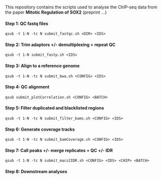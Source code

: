 This repository contains the scripts used to analyse the ChIP-seq data from the paper **Mitotic Regulation of SOX2** (preprint ...)

#### Step 1: QC fastq files
`qsub -t 1-N -tc N submit_fastqc.sh <DIR> <IDS>`
#### Step 2: Trim adaptors +/- demultiplexing + repeat QC
`qsub -t 1-N submit_fastp.sh <IDS>`
#### Step 3: Align to a reference genome
`qsub -t 1-N -tc N submit_bwa.sh <CONFIG> <IDS>`
#### Step 4: QC alignment
`qsub submit_plotCorrelation.sh <CONFIG> <BATCH>`
#### Step 5: Filter duplicated and blacklisted regions
`qsub -t 1-N -tc N submit_filter_bams.sh <CONFIG> <IDS>`
#### Step 6: Generate coverage tracks
`qsub -t 1-N -tc N submit_bamCoverage.sh <CONFIG> <IDS>`
#### Step 7: Call peaks +/- merge replicates + QC +/- IDR
`qsub -t 1-N -tc N submit_macs2IDR.sh <CONFIG> <IDS> <CHIP> <BATCH>`
#### Step 8: Downstream analyses




